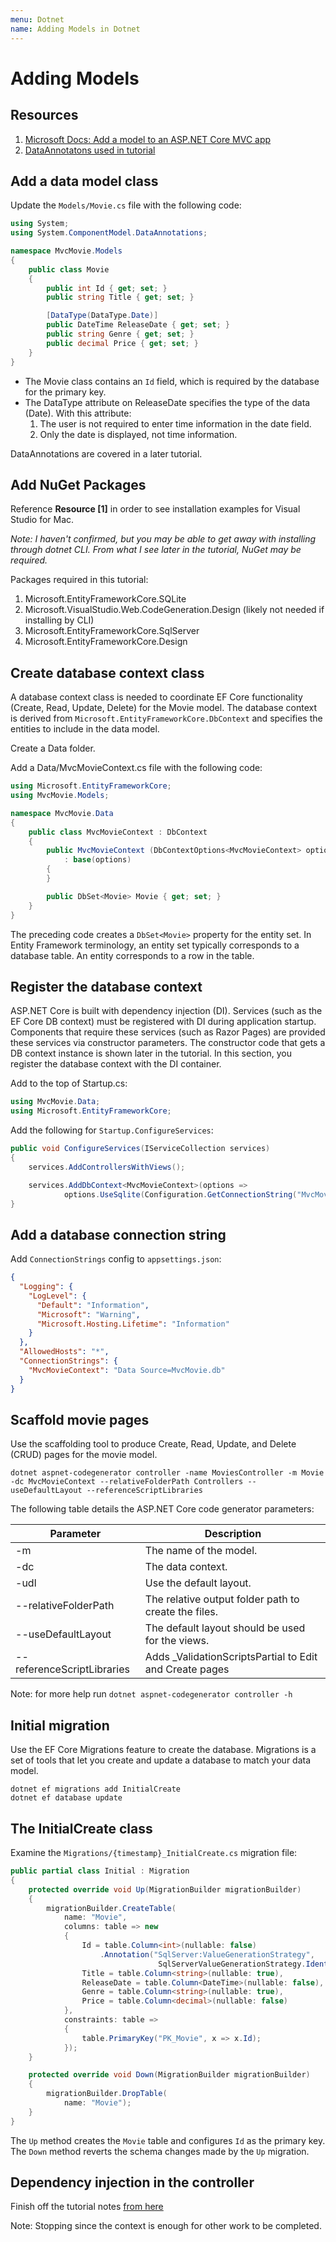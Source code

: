 ```yaml
---
menu: Dotnet
name: Adding Models in Dotnet
---
```


# Adding Models

## Resources

1. [Microsoft Docs: Add a model to an ASP.NET Core MVC app](https://docs.microsoft.com/en-us/aspnet/core/tutorials/first-mvc-app/adding-model?view=aspnetcore-3.1&tabs=visual-studio)
2. [DataAnnotatons used in tutorial](https://docs.microsoft.com/en-us/dotnet/api/system.componentmodel.dataannotations?view=netframework-4.8)

## Add a data model class

Update the `Models/Movie.cs` file with the following code:

```csharp
using System;
using System.ComponentModel.DataAnnotations;

namespace MvcMovie.Models
{
    public class Movie
    {
        public int Id { get; set; }
        public string Title { get; set; }

        [DataType(DataType.Date)]
        public DateTime ReleaseDate { get; set; }
        public string Genre { get; set; }
        public decimal Price { get; set; }
    }
}
```

- The Movie class contains an `Id` field, which is required by the database for the primary key.
- The DataType attribute on ReleaseDate specifies the type of the data (Date). With this attribute:
  1. The user is not required to enter time information in the date field.
  2. Only the date is displayed, not time information.

DataAnnotations are covered in a later tutorial.

## Add NuGet Packages

Reference **Resource [1]** in order to see installation examples for Visual Studio for Mac.

_Note: I haven't confirmed, but you may be able to get away with installing through dotnet CLI. From what I see later in the tutorial, NuGet may be required._

Packages required in this tutorial:

1. Microsoft.EntityFrameworkCore.SQLite
2. Microsoft.VisualStudio.Web.CodeGeneration.Design (likely not needed if installing by CLI)
3. Microsoft.EntityFrameworkCore.SqlServer
4. Microsoft.EntityFrameworkCore.Design

## Create database context class

A database context class is needed to coordinate EF Core functionality (Create, Read, Update, Delete) for the Movie model. The database context is derived from `Microsoft.EntityFrameworkCore.DbContext` and specifies the entities to include in the data model.

Create a Data folder.

Add a Data/MvcMovieContext.cs file with the following code:

```cs
using Microsoft.EntityFrameworkCore;
using MvcMovie.Models;

namespace MvcMovie.Data
{
    public class MvcMovieContext : DbContext
    {
        public MvcMovieContext (DbContextOptions<MvcMovieContext> options)
            : base(options)
        {
        }

        public DbSet<Movie> Movie { get; set; }
    }
}
```

The preceding code creates a `DbSet<Movie>` property for the entity set. In Entity Framework terminology, an entity set typically corresponds to a database table. An entity corresponds to a row in the table.

## Register the database context

ASP.NET Core is built with dependency injection (DI). Services (such as the EF Core DB context) must be registered with DI during application startup. Components that require these services (such as Razor Pages) are provided these services via constructor parameters. The constructor code that gets a DB context instance is shown later in the tutorial. In this section, you register the database context with the DI container.

Add to the top of Startup.cs:

```cs
using MvcMovie.Data;
using Microsoft.EntityFrameworkCore;
```

Add the following for `Startup.ConfigureServices`:

```cs
public void ConfigureServices(IServiceCollection services)
{
    services.AddControllersWithViews();

    services.AddDbContext<MvcMovieContext>(options =>
            options.UseSqlite(Configuration.GetConnectionString("MvcMovieContext")));
}
```

## Add a database connection string

Add `ConnectionStrings` config to `appsettings.json`:

```json
{
  "Logging": {
    "LogLevel": {
      "Default": "Information",
      "Microsoft": "Warning",
      "Microsoft.Hosting.Lifetime": "Information"
    }
  },
  "AllowedHosts": "*",
  "ConnectionStrings": {
    "MvcMovieContext": "Data Source=MvcMovie.db"
  }
}
```

## Scaffold movie pages

Use the scaffolding tool to produce Create, Read, Update, and Delete (CRUD) pages for the movie model.

```shell
dotnet aspnet-codegenerator controller -name MoviesController -m Movie -dc MvcMovieContext --relativeFolderPath Controllers --useDefaultLayout --referenceScriptLibraries
```

The following table details the ASP.NET Core code generator parameters:

| Parameter                  | Description                                              |
| -------------------------- | -------------------------------------------------------- |
| -m                         | The name of the model.                                   |
| -dc                        | The data context.                                        |
| -udl                       | Use the default layout.                                  |
| --relativeFolderPath       | The relative output folder path to create the files.     |
| --useDefaultLayout         | The default layout should be used for the views.         |
| --referenceScriptLibraries | Adds \_ValidationScriptsPartial to Edit and Create pages |

Note: for more help run `dotnet aspnet-codegenerator controller -h`

## Initial migration

Use the EF Core Migrations feature to create the database. Migrations is a set of tools that let you create and update a database to match your data model.

```shell
dotnet ef migrations add InitialCreate
dotnet ef database update
```

## The InitialCreate class

Examine the `Migrations/{timestamp}_InitialCreate.cs` migration file:

```cs
public partial class Initial : Migration
{
    protected override void Up(MigrationBuilder migrationBuilder)
    {
        migrationBuilder.CreateTable(
            name: "Movie",
            columns: table => new
            {
                Id = table.Column<int>(nullable: false)
                    .Annotation("SqlServer:ValueGenerationStrategy",
                                 SqlServerValueGenerationStrategy.IdentityColumn),
                Title = table.Column<string>(nullable: true),
                ReleaseDate = table.Column<DateTime>(nullable: false),
                Genre = table.Column<string>(nullable: true),
                Price = table.Column<decimal>(nullable: false)
            },
            constraints: table =>
            {
                table.PrimaryKey("PK_Movie", x => x.Id);
            });
    }

    protected override void Down(MigrationBuilder migrationBuilder)
    {
        migrationBuilder.DropTable(
            name: "Movie");
    }
}
```

The `Up` method creates the `Movie` table and configures `Id` as the primary key. The `Down` method reverts the schema changes made by the `Up` migration.

## Dependency injection in the controller

Finish off the tutorial notes [from here](https://docs.microsoft.com/en-us/aspnet/core/tutorials/first-mvc-app/adding-model?view=aspnetcore-3.1&tabs=visual-studio-mac#dependency-injection-in-the-controller)

Note: Stopping since the context is enough for other work to be completed.

